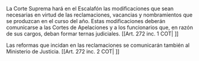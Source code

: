 La Corte Suprema hará en el Escalafón las modificaciones que sean necesarias en virtud de las reclamaciones, vacancias y nombramientos que se produzcan en el curso del año. Estas modificaciones deberán comunicarse a las Cortes de Apelaciones y a los funcionarios que, en razón de sus cargos, deban formar ternas judiciales. [[Art. 272 inc. 1 COT| ]]

Las reformas que incidan en las reclamaciones se comunicarán también al Ministerio de Justicia. [[Art. 272 inc. 2 COT| ]]